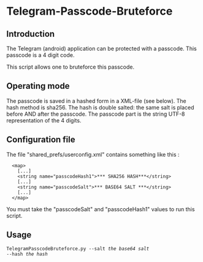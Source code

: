 # Telegram-Passcode-Bruteforce

## Introduction

The Telegram (android) application can be protected with a passcode. This passcode is a 4 digit code. 

This script allows one to bruteforce this passcode.


## Operating mode

The passcode is saved in a hashed form in a XML-file (see below). The hash method is sha256. 
The hash is double salted: the same salt is placed before AND after the passcode. The passcode part is the string UTF-8 representation of the 4 digits. 


## Configuration file

The file "shared_prefs/userconfig.xml" contains something like this :

      <map>
        [...]
        <string name="passcodeHash1">*** SHA256 HASH***</string>
        [...]
        <string name="passcodeSalt">*** BASE64 SALT ***</string>
        [...]
      </map>
      
You must take the "passcodeSalt" and "passcodeHash1" values to run this script.


## Usage

<code>TelegramPasscodeBruteforce.py --salt *the base64 salt* --hash *the hash*</code>
